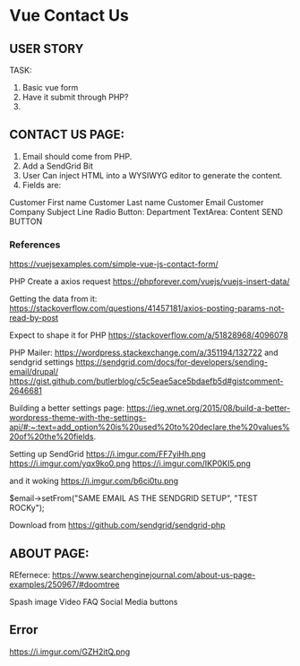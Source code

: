 # Vue Contact Us

## USER STORY

TASK:
1. Basic vue form
2. Have it submit through PHP?
3. 

## CONTACT US PAGE:
1. Email should come from PHP.
2. Add a SendGrid Bit
3. User Can inject HTML into a WYSIWYG editor to generate the content.
4. Fields are:

Customer First name
Customer Last name
Customer Email
Customer Company
Subject Line
Radio Button: Department
TextArea: Content
SEND BUTTON


### References
https://vuejsexamples.com/simple-vue-js-contact-form/

PHP Create a axios request
https://phpforever.com/vuejs/vuejs-insert-data/


Getting the data from it:
https://stackoverflow.com/questions/41457181/axios-posting-params-not-read-by-post

Expect to shape it for PHP
https://stackoverflow.com/a/51828968/4096078

PHP Mailer: 
https://wordpress.stackexchange.com/a/351194/132722
and sendgrid settings https://sendgrid.com/docs/for-developers/sending-email/drupal/
https://gist.github.com/butlerblog/c5c5eae5ace5bdaefb5d#gistcomment-2646681


Building a better settings page:
https://ieg.wnet.org/2015/08/build-a-better-wordpress-theme-with-the-settings-api/#:~:text=add_option%20is%20used%20to%20declare,the%20values%20of%20the%20fields.

Setting up SendGrid
https://i.imgur.com/FF7yiHh.png
https://i.imgur.com/yqx9ko0.png
https://i.imgur.com/IKP0KI5.png

and it woking
https://i.imgur.com/b6ci0tu.png

   $email->setFrom("SAME EMAIL AS THE SENDGRID SETUP", "TEST ROCKy");

Download from https://github.com/sendgrid/sendgrid-php


## ABOUT PAGE: 

REfernece:
https://www.searchenginejournal.com/about-us-page-examples/250967/#doomtree

Spash image
Video
FAQ
Social Media buttons


## Error
https://i.imgur.com/GZH2itQ.png
